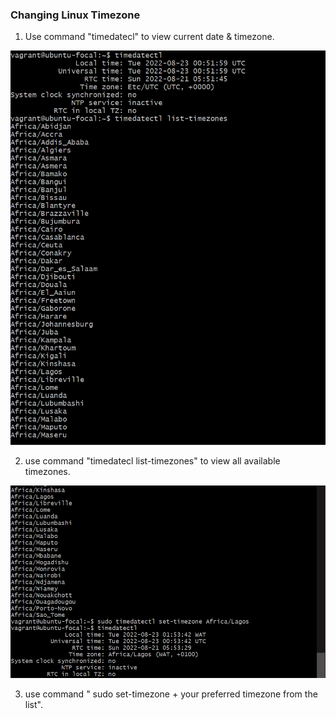 ### Changing Linux Timezone
1. Use command "timedatecl" to view current date & timezone.

![date.png](https://github.com/fahd-abdulrazzaq/altschool-cloud-exercises/blob/main/Exercise%202/dates1.PNG?raw=true)

2. use command "timedatecl list-timezones" to view all available timezones.

![date2.png](https://github.com/fahd-abdulrazzaq/altschool-cloud-exercises/blob/main/Exercise%202/date2.PNG?raw=true)

3. use command " sudo set-timezone + your preferred timezone from the list".
